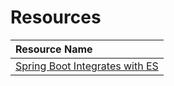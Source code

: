 # Resources

| Resource Name |
|:---|
| [Spring Boot Integrates with ES](https://dzone.com/articles/spring-boot-elasticsearch) |
